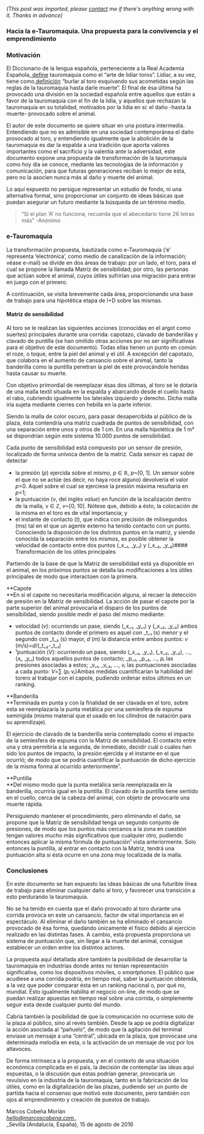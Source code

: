 *(This post was imported, please [contact](#/contact) me if there's anything wrong with it. Thanks in advance)*

### Hacia la e-Tauromaquia. Una propuesta para la convivencia y el emprendimiento

### **Motivación**

El Diccionario de la lengua española, perteneciente a la Real Academia Española,[ define](http://dle.rae.es/?id=ZGSWKBT) tauromaquia como el “arte de lidiar toros”. Lidiar, a su vez, tiene como[ definición](http://dle.rae.es/?id=NHImOL7) “burlar al toro esquivando sus acometidas según las reglas de la tauromaquia hasta darle muerte”. El final de ésa última ha provocado una división en la sociedad española entre aquellos que están a favor de la tauromaquia con el fin de la lidia, y aquellos que rechazan la tauromaquia en su totalidad, motivados por la lidia en sí: el daño -hasta la muerte- provocado sobre el animal.

El autor de este documento se quiere situar en una postura intermedia. Entendiendo que no es admisible en una sociedad contemporánea el daño provocado al toro, y entendiendo igualmente que la abolición de la tauromaquia es dar la espalda a una tradición que aporta valores importantes como el sacrificio y la valentía ante la adversidad, este documento expone una propuesta de transformación de la tauromaquia como hoy día se conoce, mediante las tecnologías de la información y comunicación, para que futuras generaciones reciban lo mejor de esta, pero no la asocien nunca más al daño y muerte del animal.

Lo aquí expuesto no persigue representar un estudio de fondo, ni una alternativa formal, sino proporcionar un conjunto de ideas básicas que puedan asegurar un futuro mediante la búsqueda de un término medio.


> “Si el plan ‘A’ no funciona, recuerda que el abecedario tiene 26 letras más” -Anónimo
### e-Tauromaquia

La transformación propuesta, bautizada como e-Tauromaquia (‘e’ representa ‘electrónica’, como medio de canalización de la información; véase e-mail) se divide en dos áreas de trabajo: por un lado, el toro, para el cual se propone la llamada Matriz de sensibilidad; por otro, las personas que actúan sobre el animal, cuyos útiles sufrirían una migración para entrar en juego con el primero.

A continuación, se visita brevemente cada área, proporcionando una base de trabajo para una hipotética etapa de I+D sobre las mismas.

#### Matriz de sensibilidad

Al toro se le realizan las siguientes acciones (conocidas en el argot como suertes) principales durante una corrida: capotazo, clavado de banderillas y clavado de puntilla (se han omitido otras acciones por no ser significativas para el objetivo de este documento). Todas ellas tienen un punto en común: el roze, o toque, entre la piel del animal y el útil. A excepción del capotazo, que colabora en el aumento de cansancio sobre el animal, tanto la banderilla como la puntilla penetran la piel de este provocándole heridas hasta causar su muerte.

Con objetivo primordial de reemplazar ésas dos últimas, al toro se le dotaría de una malla textil situada en la espalda y abarcando desde el cuello hasta el rabo, cubriendo igualmente los laterales izquierdo y derecho. Dicha malla iría sujeta mediante cierres con hebilla en la parte inferior.

Siendo la malla de color oscuro, para pasar desapercibida al público de la plaza, ésta contendría una matriz cuadrada de puntos de sensibilidad, con una separación entre unos y otros de 1 cm. En una malla hipotética de 1 m² se dispondrían según este sistema 10.000 puntos de sensibilidad.

Cada punto de sensibilidad está compuesto por un sensor de presión, localizado de forma unívoca dentro de la matriz. Cada sensor es capaz de detectar


  * la presión (_p_) ejercida sobre el mismo, _p_ ∈ ℝ, _p_~[0, 1]. Un sensor sobre el que no se actúe (es decir, no haya roce alguno) devolvería el valor _p_=0. Aquel sobre el cual se ejerciese la presión máxima resultaría en _p_=1;
  * la puntuación (_v_, del inglés _value_) en función de la localización dentro de la malla, v ∈ ℤ, _v_~[0, 10]. Nótese que, debido a ésto, la colocación de la misma en el toro es de vital importancia; y
  * el instante de contacto (_t_), que indica con precisión de milisegundos (ms) tal en el que un agente externo ha tenido contacto con un punto. Conociendo la disposición de los distintos puntos en la matriz, y siendo conocida la separación entre los mismos, es posible obtener la velocidad de contacto entre dos puntos (_x_₁, _y_₁) y (_x_₂, _y_₂)#### Transformación de los útiles principales

Partiendo de la base de que la Matriz de sensibilidad está ya disponible en el animal, en los próximos puntos se detalla las modificaciones a los útiles principales de modo que interactúen con la primera.

**Capote  
**En sí el capote no necesitaría modificación alguna, al recaer la detección de presión en la Matriz de sensibilidad. La acción de pasar el capote por la parte superior del animal provocaría el disparo de los puntos de sensibilidad, siendo posible medir el paso del mismo mediante:


  * velocidad (_v_): ocurriendo un pase, siendo (_x_₁, _y_₁) y (_x_₂, _y_₂) ambos puntos de contacto donde el primero es aquel con _t_₁ (s) menor y el segundo con _t_₂ (s) mayor, _d_ (m) la distancia entre ambos puntos: _v_ (m/s)=_d_/(_t_₂-_t_₁)
  * ¹puntuación (_V_): ocurriendo un pase, siendo (_x_₁, _y_₁), (_x_₂, _y_₂), …, (_xᵢ_, _y_ᵢ) todos aquellos puntos de contacto; _p_₁, _p_₂, …, _pᵢ_ las presiones asociadas a estos; _v_₁, _v_₂, …, _vᵢ_ las puntuaciones asociadas a cada punto: _V_=∑ (_pᵢ·vᵢ_)Ambas medidas cuantificarían la habilidad del torero al trabajar con el capote, pudiendo ordenar estos últimos en un ranking.

**Banderilla  
**Terminada en punta y con la finalidad de ser clavada en el toro, sobre esta se reemplazaría la punta metálica por una semiesfera de espuma semirígida (mismo material que el usado en los cilindros de natación para su aprendizaje).

El ejercicio de clavado de la banderilla sería contemplado como el impacto de la semiesfera de espuma con la Matriz de sensibilidad. El contacto entre una y otra permitiría a la segunda, de inmediato, decidir cuál o cuáles han sido los puntos de impacto, la presión ejercida y el instante en el que ocurrió; de modo que se podría cuantificar la puntuación de dicho ejercicio de la misma forma al ocurrido anteriormente¹.

**Puntilla  
**Del mismo modo que la punta metálica sería reemplazada en la banderilla, ocurriría igual en la puntilla. El clavado de la puntilla tiene sentido en el cuello, cerca de la cabeza del animal, con objeto de provocarle una muerte rápida.

Persiguiendo mantener el procedimiento, pero eliminando el daño, se propone que la Matriz de sensibilidad tenga un segundo conjunto de presiones, de modo que los puntos más cercanos a la zona en cuestión tengan valores mucho más significativos que cualquier otro, pudiendo entonces aplicar la misma fórmula de puntuación¹ vista anteriormente. Solo entonces la puntilla, al entrar en contacto con la Matriz, tendrá una puntuación alta si ésta ocurre en una zona muy localizada de la malla.

### Conclusiones

En este documento se han expuesto las ideas básicas de una futurible línea de trabajo para eliminar cualquier daño al toro, y favorecer una transición a esto perdurando la tauromaquia.

No se ha tenido en cuenta que el daño provocado al toro durante una corrida provoca en este un cansancio, factor de vital importancia en el espectáculo. Al eliminar el daño también se ha eliminado el cansancio provocado de ésa forma, quedando únicamente el físico debido al ejercicio realizado en las distintas fases. A cambio, esta propuesta proporciona un sistema de puntuación que, sin llegar a la muerte del animal, consigue establecer un orden entre los distintos actores.

La propuesta aquí detallada abre también la posibilidad de desarrollar la tauromaquia en industrias donde antes no tenían representación significativa, como los dispositivos móviles, o _smartphones_. El público que acudiese a una corrida podría, en tiempo real, saber la puntuación obtenida, a la vez que poder comparar ésta en un ranking nacional o, por qué no, mundial. Ésto igualmente habilita el negocio on-line, de modo que se puedan realizar apuestas en tiempo real sobre una corrida, o simplemente seguir esta desde cualquier punto del mundo.

Cabría también la posibilidad de que la comunicación no ocurriese solo de la plaza al público, sino al revés también. Desde la app se podría digitalizar la acción asociada al “pañuelo”, de modo que la agitación del terminal enviase un mensaje a una “central”, ubicada en la plaza, que provocase una determinada melodía en esta, o la activación de un mensaje de voz por los altavoces.

De forma intrínseca a la propuesta, y en el contexto de una situación económica complicada en el país, la decisión de contemplar las ideas aquí expuestas, o la discusión que estas podrían generar, provocaría un revulsivo en la industria de la tauromaquia, tanto en la fabricación de los útiles, como en la digitalización de las plazas, pudiendo ser un punto de partida hacia el consenso que motivó este documento, pero también con ojos al emprendimiento y creación de puestos de trabajo.

Marcos Cobeña Morián  
[_hello@marcoscobena.com_](mailto:hello@marcoscobena.com)_  
_Sevilla (Andalucía, España), 15 de agosto de 2016